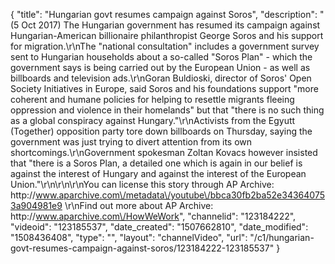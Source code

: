 {
    "title": "Hungarian govt resumes campaign against Soros",
    "description": "(5 Oct 2017) The Hungarian government has resumed its campaign against Hungarian-American billionaire philanthropist George Soros and his support for migration.\r\nThe \"national consultation\" includes a government survey sent to Hungarian households about a so-called \"Soros Plan\" - which the government says is being carried out by the European Union - as well as billboards and television ads.\r\nGoran Buldioski, director of Soros' Open Society Initiatives in Europe, said Soros and his foundations support \"more coherent and humane policies for helping to resettle migrants fleeing oppression and violence in their homelands\" but that \"there is no such thing as a global conspiracy against Hungary.\"\r\nActivists from the Egyutt (Together) opposition party tore down billboards on Thursday, saying the government was just trying to divert attention from its own shortcomings.\r\nGovernment spokesman Zoltan Kovacs however insisted that \"there is a Soros Plan, a detailed one which is again in our belief is against the interest of Hungary and against the interest of the European Union.\"\r\n\r\n\r\nYou can license this story through AP Archive: http:\/\/www.aparchive.com\/metadata\/youtube\/bbca30fb2ba52e343640753a904981e9 \r\nFind out more about AP Archive: http:\/\/www.aparchive.com\/HowWeWork",
    "channelid": "123184222",
    "videoid": "123185537",
    "date_created": "1507662810",
    "date_modified": "1508436408",
    "type": "",
    "layout": "channelVideo",
    "url": "\/c1\/hungarian-govt-resumes-campaign-against-soros\/123184222-123185537"
}